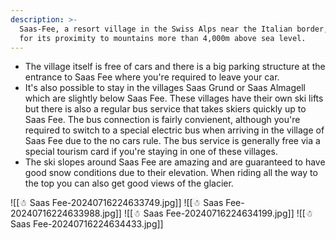 ```yaml
---
description: >-
  Saas-Fee, a resort village in the Swiss Alps near the Italian border, is known
  for its proximity to mountains more than 4,000m above sea level.
---
```

* The village itself is free of cars and there is a big parking structure at the entrance to Saas Fee where you're required to leave your car.
* It's also possible to stay in the villages Saas Grund or Saas Almagell which are slightly below Saas Fee. These villages have their own ski lifts but there is also a regular bus service that takes skiers quickly up to Saas Fee. The bus connection is fairly convienent, although you're required to switch to a special electric bus when arriving in the village of Saas Fee due to the no cars rule. The bus service is generally free via a special tourism card if you're staying in one of these villages.
* The ski slopes around Saas Fee are amazing and are guaranteed to have good snow conditions due to their elevation. When riding all the way to the top you can also get good views of the glacier.

![[☃ Saas Fee-20240716224633749.jpg]]
![[☃ Saas Fee-20240716224633988.jpg]]
![[☃ Saas Fee-20240716224634199.jpg]]
![[☃ Saas Fee-20240716224634433.jpg]]